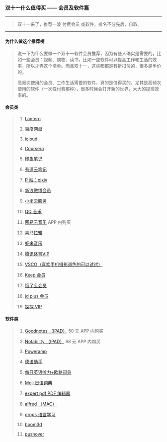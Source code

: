 ### 双十一什么值得买 —— 会员及软件篇

---
> 双十一来了，推荐一波 付费会员 或软件，排名不分先后，自取。

----

#### 为什么做这个推荐榜
> 说一下为什么要做一个双十一软件会员推荐，因为有些人确实是需要的，比如一些会员：视频、购物、读书，比如一些软件可以提高工作和生活的效率，所以才弄这个清单。而且双十一，这些都都是有折扣价的，很多是半价的。
>
> 高频次使用的会员、工作生活需要的软件，真的是值得买的。尤其是高频次使用的软件（一次性付费那种），很多时候会打开新的世界，大大的提高效率的。

#### 会员类
> 1. [Lantern](https://getlantern.org/zh_CN/)
>
> 2. [百度网盘](https://pan.baidu.com/buy/checkoutcounter?&from=non&svip=1)
>
> 3. [icloud](https://support.apple.com/zh-cn/HT201238)
>
> 4. [Coursera](https://www.coursera.org/)
>
> 5. [印象笔记](https://www.yinxiang.com/pricing/)
>
> 6. [有道云笔记](http://note.youdao.com/charge/setMeal.html)
>
> 7. [P 站：pixiv](https://www.pixiv.net/premium.php)
>
> 8. [新浪微博会员](https://kefu.weibo.com/faqdetail?id=13482)
>
> 9. [小米云服务](https://i.mi.com/static2?filename=MicloudWebHelp/index.html#/cloudDesc/cloudDesc)
>
> 10. [QQ 音乐](https://y.qq.com/portal/vipportal/index.html)
>
> 11. [网易云音乐](https://music.163.com/) APP 内购买
>
> 12. [喜马拉雅](http://m.ximalaya.com/vip/product/ts-1571670194522)
>
> 13. [虾米音乐](https://www.xiami.com/vip)
>
> 14. [腾讯体育VIP](https://sports.qq.com/vip/)
>
> 15. [VSCO（喜欢手机摄影调色的可以试试）](https://vsco.co/)
>
> 16. [Keep 会员](https://mo.gotokeep.com/prime/vip/complete)
>
> 17. [饿了么会员](https://h5.ele.me/vipcard/)
>
> 18. [jd plus 会员](https://plus.jd.com/index)
>
> 19. [探探 VIP](https://jingyan.baidu.com/article/e8cdb32b149bd937042bad57.html)

#### 软件类
> 1. [Goodnotes （IPAD）](https://www.goodnotes.com/features/) 50 元 APP 内购买
>
> 2. [Notability （IPAD）](https://www.gingerlabs.com/) 68 元 APP 内购买
>
> 3. [Poweramp](https://powerampapp.com/buy-poweramp/)
>
> 4. [德语助手](https://www.eudic.net/v4/de/home/buy)
>
> 5. [每日英语听力+欧路词典](http://dict.eudic.net/ting/purchase)
>
> 6. [Moji 日语词典](https://www.mojidict.com/pro)
>
> 7. [expert pdf PDF 编辑器](https://pdf.wondershare.cn/pdfelement/expert.html)
>
> 8. [alfred （MAC）](https://www.alfredapp.com/shop/)
>
> 9. [drops 语言学习](https://languagedrops.com/)
>
> 10. [boom3d](https://www.globaldelight.com/store/?item=boom3d-win)
>
> 11. [pushover](https://pushover.net/)
